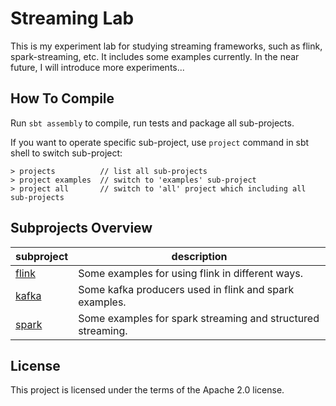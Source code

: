 # Streaming Lab

This is my experiment lab for studying streaming frameworks, such as flink, spark-streaming, etc.
It includes some examples currently. In the near future, I will introduce more experiments...


## How To Compile

Run ```sbt assembly``` to compile, run tests and package all sub-projects.

If you want to operate specific sub-project, use ```project``` command in sbt shell to switch sub-project:
```shell
> projects          // list all sub-projects
> project examples  // switch to 'examples' sub-project
> project all       // switch to 'all' project which including all sub-projects
```


## Subprojects Overview

| subproject                          | description                                                 |
|-------------------------------------|-------------------------------------------------------------|
| [flink](./flink/README.md)          | Some examples for using flink in different ways.            |
| [kafka](./kafka/README.md)          | Some kafka producers used in flink and spark examples.      |
| [spark](./spark/README.md)          | Some examples for spark streaming and structured streaming. |


## License
This project is licensed under the terms of the Apache 2.0 license.

